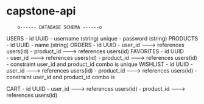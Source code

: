 # capstone-api

	    o------ DATABASE SCHEMA ------o

USERS
	- id UUID
	- username (string) unique
	- password (string)
PRODUCTS
	- id UUID
	- name (string)
ORDERS
	- id UUID
	- user_id ---> references users(id)
	- product_id ---> references users(id)
FAVORITES
	- id UUID	
	- user_id ---> references users(id)
	- product_id ---> references users(id)
	- constraint user_id and product_id combo is unique
WISHLIST
	- id UUID
	- user_id ---> references users(id)
	- product_id ---> references users(id)
	- constraint user_id and product_id combo is 
	
CART
	- id UUID
	- user_id ---> references users(id)
	- product_id ---> references users(id)
	

